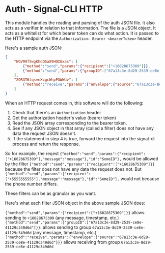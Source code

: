 # Auth - Signal-CLI HTTP

This module handles the reading and parsing of the auth JSON file. It also acts as a verifier in relation to that information. The file is a JSON object. It acts as a whitelist for which bearer token can do what action. It is passed to the HTTP endpoint via the `Authorization: Bearer <bearerToken>` header.

Here's a sample auth JSON:

```json
{
	"WGV99fSwgKhdQSa89HQIGxas": [
		{"method":"send","params":{"recipient":["+16028675309"]}},
		{"method":"send","params":{"groupID":["67a13c3e-8d29-2539-ce8e-41129c349d6d"]}},
	],
	"ZQR3T6lqsvnXcgcWhpPOWWdv": [
		{"method":"receive","params":{"envelope":{"source":"67a13c3e-8d29-2539-ce8e-41129c349d6d"}}}
	]
}
```

When an HTTP request comes in, this software will do the following:

1. Check that there's an `Authorization` header
2. Get the authorization header's value (bearer token)
3. Read the JSON array corresponding to the bearer token.
4. See if any JSON object in that array (called a filter) does not have any data the request JSON doesn't.
5. If the statement in step 4 is true, forward the request into the signal-cli process and return the response.

So for example, the reqest `{"method":"send","params":{"recipient":["+16028675309"],"message":"message"},"id":"SomeID"},` would be allowed by the filter `{"method":"send","params":{"recipient":["+16028675309"]}}` because the filter does not have any data the request does not. But `{"method":"send","params":{"recipient":["+5555555555"],"message":"message"},"id":"SomeID"},` would not because the phone number differs.

These filters can be as granular as you want.

Here's what each filter JSON object in the above sample JSON does: 

`{"method":"send","params":{"recipient":["+16028675309"]}}` allows sending to `+16028675309` (any message, timestamp, etc.)
`{"method":"send","params":{"groupID":["67a13c3e-8d29-2539-ce8e-41129c349d6d"]}}`: allows sending to group `67a13c3e-8d29-2539-ce8e-41129c349d6d` (any message, timestamp, etc.)
`{"method":"receive","params":{"envelope":{"source":"67a13c3e-8d29-2539-ce8e-41129c349d6d"}}}` allows receiving from group `67a13c3e-8d29-2539-ce8e-41129c349d6d`